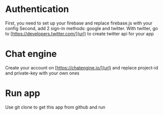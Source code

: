 # Authentication
First, you need to set up your firebase and replace firebase.js with your config
Second, add 2 sign-in methods: google and twitter. With twitter, go to [https://developers.twitter.com/](url) to create twitter api for your app
# Chat engine
Create your account on [https://chatengine.io/](url) and replace project-id and private-key with your own ones
# Run app
Use git clone to get this app from github and run
